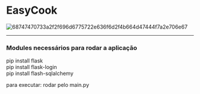 # EasyCook

![68747470733a2f2f696d6775722e636f6d2f4b664d47444f7a2e706e67](https://user-images.githubusercontent.com/48024795/117551718-ce807f80-b01d-11eb-884c-9545e5f38774.png)


--------------------------

### Modules necessários para rodar a aplicação
pip install flask<br>pip install flask-login<br>pip install flash-sqlalchemy

para executar: rodar pelo main.py
